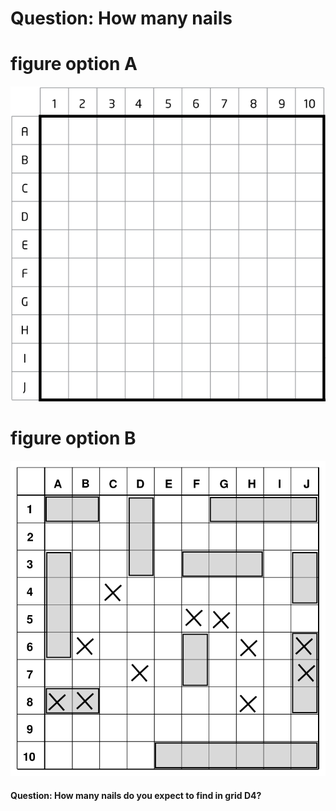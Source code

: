 # Question: How many nails


# figure option A
![](https://github.com/UVADS/case-studies/blob/main/archaeology-site/grid-empty.png)

# figure option B
![](https://github.com/UVADS/case-studies/blob/main/archaeology-site/grid-filled.png)

#### Question: How many nails do you expect to find in grid D4?
